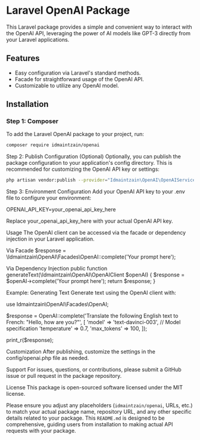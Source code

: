 # Laravel OpenAI Package

This Laravel package provides a simple and convenient way to interact with the OpenAI API, leveraging the power of AI models like GPT-3 directly from your Laravel applications.

## Features

- Easy configuration via Laravel's standard methods.
- Facade for straightforward usage of the OpenAI API.
- Customizable to utilize any OpenAI model.

## Installation

### Step 1: Composer

To add the Laravel OpenAI package to your project, run:

```bash
composer require idmaintzain/openai
```
Step 2: Publish Configuration (Optional)
Optionally, you can publish the package configuration to your application's config directory. This is recommended for customizing the OpenAI API key or settings:

```bash
php artisan vendor:publish --provider="Idmaintzain\OpenAI\OpenAIServiceProvider" --tag=config
```

Step 3: Environment Configuration
Add your OpenAI API key to your .env file to configure your environment:

OPENAI_API_KEY=your_openai_api_key_here

Replace your_openai_api_key_here with your actual OpenAI API key.

Usage
The OpenAI client can be accessed via the facade or dependency injection in your Laravel application.

Via Facade
$response = \Idmaintzain\OpenAI\Facades\OpenAI::complete('Your prompt here');

Via Dependency Injection
public function generateText(\Idmaintzain\OpenAI\OpenAIClient $openAI)
{
    $response = $openAI->complete('Your prompt here');
    return $response;
}

Example: Generating Text
Generate text using the OpenAI client with:

use Idmaintzain\OpenAI\Facades\OpenAI;

$response = OpenAI::complete('Translate the following English text to French: "Hello, how are you?"', [
    'model' => 'text-davinci-003', // Model specification
    'temperature' => 0.7,
    'max_tokens' => 100,
]);

print_r($response);

Customization
After publishing, customize the settings in the config/openai.php file as needed.

Support
For issues, questions, or contributions, please submit a GitHub issue or pull request in the package repository.

License
This package is open-sourced software licensed under the MIT license.


Please ensure you adjust any placeholders (`idmaintzain/openai`, URLs, etc.) to match your actual package name, repository URL, and any other specific details related to your package. This `README.md` is designed to be comprehensive, guiding users from installation to making actual API requests with your package.

